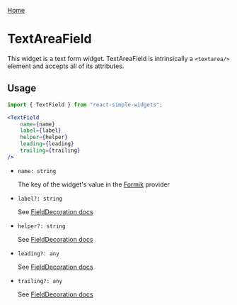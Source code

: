[Home](../../../README.md)

# TextAreaField

This widget is a text form widget. TextAreaField is intrinsically a `<textarea/>` element and accepts all of its attributes.

## Usage

```jsx
import { TextField } from "react-simple-widgets";

<TextField
    name={name}
    label={label}
    helper={helper}
    leading={leading}
    trailing={trailing}
/>
```

- `name: string`

  The key of the widget's value in the [Formik](https://jaredpalmer.com/formik/) provider

- `label?: string`

  See [FieldDecoration docs](../field-decoration/field-decoration-usage.md)

- `helper?: string`

  See [FieldDecoration docs](../field-decoration/field-decoration-usage.md)

-   `leading?: any`

    See [FieldDecoration docs](../field-decoration/field-decoration-usage.md)

-   `trailing?: any`

    See [FieldDecoration docs](../field-decoration/field-decoration-usage.md)
